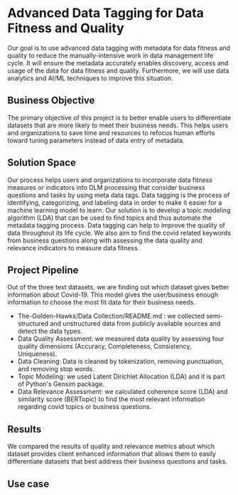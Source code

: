 # Advanced Data Tagging for Data Fitness and Quality
Our goal is to use advanced data tagging  with metadata  for data fitness and quality to reduce the manually-intensive work in data management life cycle. It will ensure the metadata accurately enables discovery, access and usage of the data for data fitness and quality. Furthermore, we will use  data analytics and AI/ML techniques to improve this situation.
## Business Objective
The primary objective of this project is to better enable users to differentiate datasets that are more likely to meet their business needs. This helps users and organizations to save time and resources to refocus human efforts toward tuning parameters instead of data entry of metadata. 
## Solution Space
Our process helps users and organizations to incorporate data fitness measures or indicators into DLM processing that consider business questions and tasks by using meta data tags. Data tagging is the process of identifying, categorizing, and labeling data in order to make it easier for a machine learning model to learn. Our solution is to develop a topic modeling algorithm (LDA) that can be used to find topics and thus automate the metadata tagging process. Data tagging can help to improve the quality of data throughout its life cycle. We also aim to find the covid related keywords from business questions along with assessing the data quality and relevance indicators to measure data fitness.
## Project Pipeline
Out of the three text datasets, we are finding out which dataset gives better information about Covid-19. This model gives the user/business enough information to choose the most fit data for their business needs.
- The-Golden-Hawks/Data Collection/README.md : we collected semi-structured and unstructured data from publicly available sources and detect the data types.
- Data Quality Assessment: we measured data quality by assessing four quality dimensions (Accuracy, Completeness, Consistency, Uniqueness).
- Data Cleaning: Data is cleaned by tokenization, removing punctuation, and removing stop words.
- Topic Modeling: we used Latent Dirichlet Allocation (LDA) and it is part of Python's Gensim package.
- Data Relevance Assessment:  we calculated coherence score (LDA) and similarity score (BERTopic) to find the most relevant information regarding covid topics or business questions.

## Results
We compared the results of quality and relevance metrics about which dataset provides client enhanced information that allows them to easily differentiate datasets that best address their business questions and tasks.


## Use case


